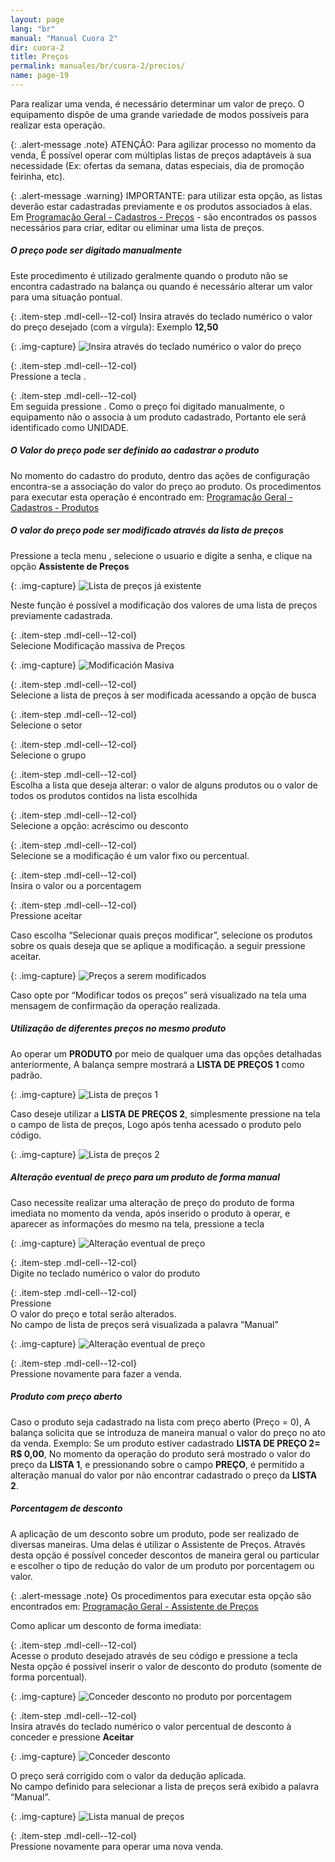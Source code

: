 ```yaml
---
layout: page
lang: "br"
manual: "Manual Cuora 2"
dir: cuora-2
title: Preços
permalink: manuales/br/cuora-2/precios/
name: page-19
---
```

Para realizar uma venda, é necessário determinar um valor de preço. O equipamento dispõe de uma grande variedade de modos possíveis para realizar esta operação.

{: .alert-message .note}
ATENÇÃO: Para agilizar processo no momento da venda, É possível operar com múltiplas listas de preços adaptáveis à sua necessidade (Ex: ofertas da semana, datas especiais, dia de promoção feirinha, etc).

{: .alert-message .warning}
IMPORTANTE: para utilizar esta opção, as listas deverão estar cadastradas previamente e os produtos associados à elas.     
Em [Programação Geral - Cadastros - Preços](../altas-bajas-modificaciones/index.html#precios "Programação - Cadastros - Produtos")  - são encontrados os passos necessários para criar, editar ou eliminar uma lista de preços.

##### O preço pode ser digitado manualmente
Este procedimento é utilizado geralmente quando o produto não se encontra cadastrado na balança ou quando é necessário alterar um valor para uma situação pontual.

{: .item-step  .mdl-cell--12-col}
Insira através do teclado numérico o valor do preço desejado (com a vírgula): Exemplo **12,50**

{: .img-capture}
![Insira através do teclado numérico o valor do preço](../../../../images/br/cuora-2/cuora-neo-manual1.png "Insira Através do teclado numérico o valor do preço")

{: .item-step  .mdl-cell--12-col}  
Pressione a tecla <span class="systel-tecla-28"><span class="path1"></span><span class="path2"></span><span class="path3"></span><span class="path4"></span></span>.

{: .item-step  .mdl-cell--12-col}  
Em seguida pressione <i class="systel-tecla-30 bg-2"></i>.
Como o preço foi digitado manualmente, o equipamento não o associa à um produto cadastrado, Portanto ele será identificado como UNIDADE.

##### O Valor do preço pode ser definido ao cadastrar o produto
No momento do cadastro do produto, dentro das ações de configuração encontra-se a associação do valor do preço ao produto.
Os procedimentos para executar esta operação é encontrado em: [Programação Geral - Cadastros - Produtos](../altas-bajas-modificaciones/index.html#precios "Programação - Cadastros - Produtos")

##### O valor do preço pode ser modificado através da lista de preços


Pressione a tecla menu <i class="systel-tecla-1 bg-3"></i>, selecione o usuario e digite a senha, e clique na  opção **Assistente de Preços**

{: .img-capture}
![Lista de preços já existente](../../../../images/br/cuora-2/cuora-neo-lista0.png "Lista de preços já existente")

Neste função é possível a modificação dos valores de uma lista de preços previamente cadastrada.

{: .item-step  .mdl-cell--12-col}  
Selecione Modificação massiva de Preços

{: .img-capture}
![Modificación Masiva](../../../../images/br/cuora-2/cuora-neo-lista1.png "Modificación Masiva")

{: .item-step  .mdl-cell--12-col}  
Selecione a lista de preços à ser modificada acessando a opção de busca

{: .item-step  .mdl-cell--12-col}  
Selecione o setor

{: .item-step  .mdl-cell--12-col}  
Selecione o grupo

{: .item-step  .mdl-cell--12-col}  
Escolha a lista que deseja alterar: o valor de alguns produtos ou o valor de todos os produtos contidos na lista escolhida

{: .item-step  .mdl-cell--12-col}  
Selecione a opção: acréscimo ou desconto

{: .item-step  .mdl-cell--12-col}  
Selecione se a modificação é um valor fixo ou percentual.

{: .item-step  .mdl-cell--12-col}  
Insira o valor ou a porcentagem

{: .item-step  .mdl-cell--12-col}  
Pressione aceitar <i class="systel-tecla-30 bg-2"></i>

Caso escolha “Selecionar quais preços modificar”, selecione os produtos sobre os quais deseja que se aplique a modificação. a seguir pressione aceitar.

{: .img-capture}
![Preços a serem modificados](../../../../images/br/cuora-2/cuora-neo-lista2.png "Preços a serem modificados")

Caso opte por “Modificar todos os preços” será visualizado na tela uma mensagem de confirmação da operação realizada.


##### Utilização de diferentes preços no mesmo produto
Ao operar um **PRODUTO** por meio de qualquer uma das opções detalhadas anteriormente, A balança sempre mostrará a  **LISTA DE PREÇOS 1** como padrão.

{: .img-capture}
![Lista de preços 1](../../../../images/br/cuora-2/cuora-neo-difprecios1.png "Lista de preços 1")

Caso deseje utilizar a **LISTA DE PREÇOS 2**, simplesmente pressione na tela o campo de lista de preços,  Logo após tenha acessado o produto pelo código.

{: .img-capture}
![Lista de preços 2](../../../../images/br/cuora-2/cuora-neo-difprecios2.png "Lista de preços 2")

##### Alteração eventual de preço para um produto de forma manual
Caso necessite realizar uma alteração de preço do produto de forma imediata no momento da venda, após inserido o produto à operar, e aparecer as informações do mesmo na tela, pressione a tecla <span class="systel-tecla-28"><span class="path1"></span><span class="path2"></span><span class="path3"></span><span class="path4"></span></span>

{: .img-capture}
![Alteração eventual de preço](../../../../images/br/cuora-2/cuora-neo-asignar1.png "Alteração eventual de preço")

{: .item-step  .mdl-cell--12-col}  
Digite no teclado numérico o valor do produto

{: .item-step  .mdl-cell--12-col}  
Pressione <i class="systel-tecla-30 bg-2"></i><br>O valor do preço e total serão alterados.<br>No campo de lista de preços será visualizada a palavra “Manual”

{: .img-capture}
![Alteração eventual de preço](../../../../images/br/cuora-2/cuora-neo-asignar2.png "Alteração eventual de preço")

{: .item-step  .mdl-cell--12-col}  
Pressione novamente <i class="systel-tecla-30 bg-2"></i> para fazer a venda.

##### Produto com preço aberto
Caso o produto seja cadastrado na lista com preço aberto (Preço = 0), A balança solicita que se introduza de maneira manual o valor do preço no ato da venda.
Exemplo: Se um produto estiver cadastrado  **LISTA DE PREÇO 2= R$ 0,00**, No momento da operação do produto será mostrado o valor do preço da **LISTA 1**, e pressionando sobre o campo **PREÇO**, é permitido a alteração manual do valor por não encontrar cadastrado o preço da **LISTA 2**.

##### Porcentagem de desconto
A aplicação de um desconto sobre um produto, pode ser realizado de diversas maneiras.
Uma delas é utilizar o Assistente de Preços. Através desta opção é possível conceder descontos de maneira geral ou particular e escolher o tipo de redução do valor de um produto por porcentagem ou valor.

{: .alert-message .note}
Os procedimentos para executar esta opção são encontrados em: [Programação Geral - Assistente de Preços](../asistente-para-modificacion-de-precios/index.html "Assistente de Preços")

Como aplicar um desconto de forma imediata:

{: .item-step  .mdl-cell--12-col}  
Acesse o produto desejado através de seu código e pressione a tecla <i class="systel-tecla-18"></i><br>Nesta opção é possível inserir o valor de desconto do produto (somente de forma porcentual).

{: .img-capture}
![Conceder desconto no produto por porcentagem](../../../../images/br/cuora-2/cuora-neo-descuento1.png "Conceder desconto no produto por porcentagem")

{: .item-step  .mdl-cell--12-col}  
Insira através do teclado numérico o valor percentual de desconto à conceder e pressione **Aceitar**

{: .img-capture}
![Conceder desconto](../../../../images/br/cuora-2/cuora-neo-descuento2.png "Conceder desconto")

O preço será corrigido com o valor da dedução aplicada.<br>No campo definido para selecionar a lista de preços será exibido a palavra “Manual”.

{: .img-capture}
![Lista manual de preços](../../../../images/br/cuora-2/cuora-neo-descuento3.png "Lista manual de preços")

{: .item-step  .mdl-cell--12-col}  
Pressione novamente <i class="systel-tecla-30 bg-2"></i> para operar uma nova venda.
